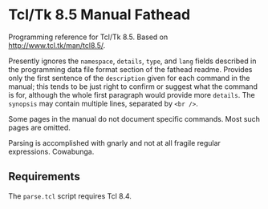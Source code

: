 # Tcl/Tk 8.5 Manual Fathead #

Programming reference for Tcl/Tk 8.5. Based on <http://www.tcl.tk/man/tcl8.5/>.

Presently ignores the `namespace`, `details`, `type`, and `lang` fields described in the
programming data file format section of the fathead readme. Provides only the first
sentence of the `description` given for each command in the manual; this tends to be
just right to confirm or suggest what the command is for, although the whole first
paragraph would provide more `details`. The `synopsis` may contain multiple lines,
separated by `<br />`.

Some pages in the manual do not document specific commands. Most such pages are omitted.

Parsing is accomplished with gnarly and not at all fragile regular expressions. Cowabunga.

## Requirements

The `parse.tcl` script requires Tcl 8.4.

